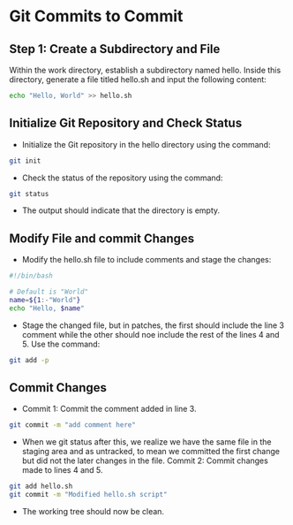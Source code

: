 # Git Commits to Commit

## Step 1: Create a Subdirectory and File

Within the work directory, establish a subdirectory named hello. Inside this directory, generate a file titled hello.sh and input the following content:

```bash
echo "Hello, World" >> hello.sh
```

## Initialize Git Repository and Check Status

- Initialize the Git repository in the hello directory using the command:

```bash
git init
```

- Check the status of the repository using the command:

```bash
git status
```

- The output should indicate that the directory is empty.

## Modify File and commit Changes

- Modify the hello.sh file to include comments and stage the changes:

```bash
#!/bin/bash

# Default is "World"
name=${1:-"World"}
echo "Hello, $name"
```

- Stage the changed file, but in patches, the first should include the line 3 comment while the other should noe include the rest of the lines 4 and 5. Use the command:

```bash
git add -p
```

## Commit Changes

- Commit 1: Commit the comment added in line 3.

```bash
git commit -m "add comment here"
```

- When we git status after this, we realize we have the same file in the staging area and as untracked, to mean we committed the first change but did not the later changes in the file. Commit 2: Commit changes made to lines 4 and 5.

```bash
git add hello.sh
git commit -m "Modified hello.sh script"
```

- The working tree should now be clean.
